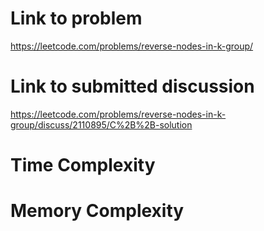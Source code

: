 # Link to problem
https://leetcode.com/problems/reverse-nodes-in-k-group/

# Link to submitted discussion
https://leetcode.com/problems/reverse-nodes-in-k-group/discuss/2110895/C%2B%2B-solution

# Time Complexity

# Memory Complexity
